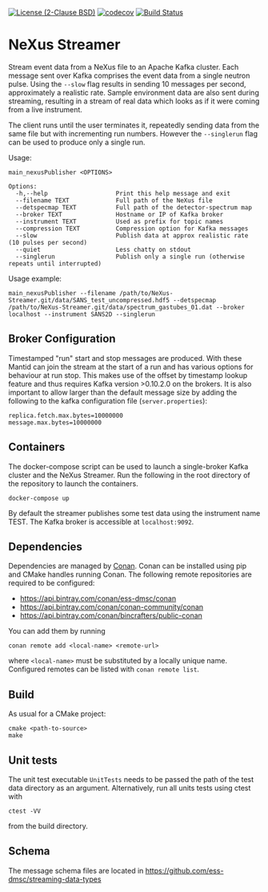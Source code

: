 [![License (2-Clause BSD)](https://img.shields.io/badge/license-BSD%202--Clause-blue.svg)](https://github.com/ess-dmsc/NeXus-Streamer/blob/master/LICENSE) [![codecov](https://codecov.io/gh/ess-dmsc/NeXus-Streamer/branch/master/graph/badge.svg)](https://codecov.io/gh/ess-dmsc/NeXus-Streamer) [![Build Status](https://jenkins.esss.dk/dm/job/ess-dmsc/job/NeXus-Streamer/job/master/badge/icon)](https://jenkins.esss.dk/dm/job/ess-dmsc/job/NeXus-Streamer/job/master/)

# NeXus Streamer
Stream event data from a NeXus file to an Apache Kafka cluster. Each message sent over Kafka comprises the event data from a single neutron pulse. Using the `--slow` flag results in sending 10 messages per second, approximately a realistic rate. Sample environment data are also sent during streaming, resulting in a stream of real data which looks as if it were coming from a live instrument.

The client runs until the user terminates it, repeatedly sending data from the same file but with incrementing run numbers. However the `--singlerun` flag can be used to produce only a single run.

Usage:
```
main_nexusPublisher <OPTIONS>

Options:
  -h,--help                   Print this help message and exit
  --filename TEXT             Full path of the NeXus file
  --detspecmap TEXT           Full path of the detector-spectrum map
  --broker TEXT               Hostname or IP of Kafka broker
  --instrument TEXT           Used as prefix for topic names
  --compression TEXT          Compression option for Kafka messages
  --slow                      Publish data at approx realistic rate (10 pulses per second)
  --quiet                     Less chatty on stdout
  --singlerun                 Publish only a single run (otherwise repeats until interrupted)
```

Usage example:
```
main_nexusPublisher --filename /path/to/NeXus-Streamer.git/data/SANS_test_uncompressed.hdf5 --detspecmap /path/to/NeXus-Streamer.git/data/spectrum_gastubes_01.dat --broker localhost --instrument SANS2D --singlerun
```

## Broker Configuration
Timestamped "run" start and stop messages are produced. With these Mantid can join the stream at the start of a run and has various options for behaviour at run stop. This makes use of the offset by timestamp lookup feature and thus requires Kafka version >0.10.2.0 on the brokers.
It is also important to allow larger than the default message size by adding the following to the kafka configuration file (`server.properties`):
```
replica.fetch.max.bytes=10000000
message.max.bytes=10000000
```

## Containers
The docker-compose script can be used to launch a single-broker Kafka cluster and the NeXus Streamer.
Run the following in the root directory of the repository to launch the containers.

```
docker-compose up
```
By default the streamer publishes some test data using the instrument name TEST. The Kafka broker is accessible at `localhost:9092`.

## Dependencies

Dependencies are managed by [Conan](https://conan.io/). Conan can be installed using pip and CMake handles running Conan.
The following remote repositories are required to be configured:

- https://api.bintray.com/conan/ess-dmsc/conan
- https://api.bintray.com/conan/conan-community/conan
- https://api.bintray.com/conan/bincrafters/public-conan

You can add them by running
```
conan remote add <local-name> <remote-url>
```
where `<local-name>` must be substituted by a locally unique name. Configured
remotes can be listed with `conan remote list`.

## Build

As usual for a CMake project:
```
cmake <path-to-source>
make
```

## Unit tests
The unit test executable `UnitTests` needs to be passed the path of the test data directory as an argument.
Alternatively, run all units tests using ctest with
```
ctest -VV
```
from the build directory.

## Schema
The message schema files are located in https://github.com/ess-dmsc/streaming-data-types

